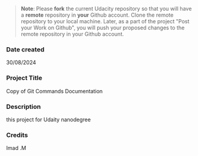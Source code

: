>**Note**: Please **fork** the current Udacity repository so that you will have a **remote** repository in **your** Github account. Clone the remote repository to your local machine. Later, as a part of the project "Post your Work on Github", you will push your proposed changes to the remote repository in your Github account.

### Date created
30/08/2024

### Project Title
Copy of Git Commands Documentation

### Description
this project for Udaity nanodegree


### Credits
Imad .M
